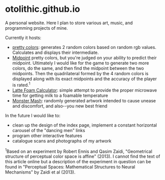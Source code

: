# otolithic.github.io
A personal website. Here I plan to store various art, music, and programming projects of mine.

Currently it hosts:  
* [pretty colors](http://otolithic.github.io/prettycolors): generates 2 random colors based on random rgb values. Calculates and displays their intermediate.
* [Midpoint](http://otolithic.github.io/colorgame) pretty colors, but you're judged on your ability to predict their midpoint. Ultimately I would like for the game to generate two more colors, do the same, and then find the midpoint between the two midpoints. Then the quadrilateral formed by the 4 random colors is displayed along with its exact midpoints and the accuracy of the player is rated.<sup>1</sup>
* [Latte Foam Calculator](http://otolithic.github.io/lattecalc): simple attempt to provide the proper microwave time for getting milk to a foamable temperature
* [Monster Mash](http://otolithic.github.io/monstermash): randomly generated artwork intended to cause unease and discomfort, and also--you new best friend

In the future I would like to:
* clean up the design of the index page, implement a constant horizontal carousel of the "dancing men" links
* program other interactive features
* catalogue scans and photographs of my artwork


<sup>1</sup>Based on an experiment by Robert Ennis and Qasim Zaidi, "Geometrical structure of perceptual color space is affine" (2013). I cannot find the text of this article online but a description of the experiment in question can be found in "Perceptual Spaces: Mathematical Structures to Neural Mechanisms" by Zaidi et al (2013).
